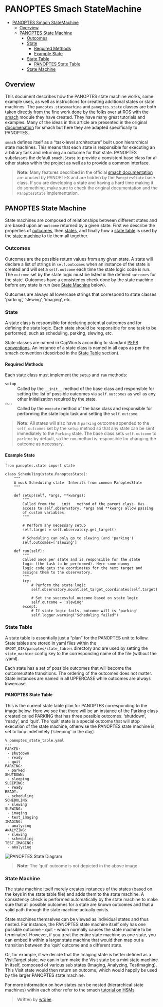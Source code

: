 <h1 id="panoptes-smach-statemachine">PANOPTES Smach StateMachine</h1>

<p><div class="toc"><div class="toc">
<ul>
<li><a href="#panoptes-smach-statemachine">PANOPTES Smach StateMachine</a><ul>
<li><a href="#overview">Overview</a></li>
<li><a href="#panoptes-state-machine">PANOPTES State Machine</a><ul>
<li><a href="#outcomes">Outcomes</a></li>
<li><a href="#state">State</a><ul>
<li><a href="#required-methods">Required Methods</a></li>
<li><a href="#example-state">Example State</a></li>
</ul>
</li>
<li><a href="#statetable">State Table</a><ul>
<li><a href="#panoptes-state-table">PANOPTES State Table</a></li>
</ul>
</li>
<li><a href="#statemachine">State Machine</a></li>
</ul>
</li>
</ul>
</li>
</ul>
</div>
</div>
</p>



<h2 id="overview">Overview</h2>

<p>This document describes how the PANOPTES state machine works, some example uses, as well as instructions for creating additional states or state machines.  The <code>panoptes.statemachine</code>  and <code>panoptes.state</code> classes are both taken directly from the fine work done by the folks over at <a href="http://ros.org">ROS</a> with the <a href="http://wiki.ros.org/smach">smach</a> module they have created. They have many great tutorials and examples. Many of the ideas in this article are presented in the original <a href="http://wiki.ros.org/smach/Documentation">documenation</a> for smach but here they are adapted specifically to PANOPTES.</p>

<p><code>smach</code> defines itself as a “task-level architecture” built upon hierarchical state machines. This means that each state is responsible for executing an arbitrary task and returning an outcome for that state. PANOPTES subclasses the default <code>smach.State</code> to provide a consistent base class for all other states within the project as well as to provide a common interface. </p>

<blockquote>
  <p><strong>Note:</strong> Many features described in the official <a href="http://wiki.ros.org/smach/Documentation">smach documentation</a> are unused by PANOPTES and are hidden by the <code>PanoptesState</code> base class. If you are developing a state and having a hard time making it do something, make sure to check the original documentation and the <code>PanoptesState</code> implementation.</p>
</blockquote>

<h2 id="panoptes-state-machine">PANOPTES State Machine</h2>

<p>State machines are composed of relationships between different states and are based upon an <code>outcome</code> returned by a given state. First we describe the properties of <a href="#outcomes">outcomes</a>, then <a href="#state">states</a>, and finally how a <a href="#statetable">state table</a> is used by the <a href="#statemachine">state machine</a> to tie them all together.</p>



<h3 id="outcomes">Outcomes</h3>

<p>Outcomes are the possible return values from any given state. A state will declare a list of strings in <code>self.outcomes</code> when an instance of the state is created and will set a <code>self.outcome</code> each time the state logic code is run. The <code>outcome</code> set by the state logic must be listed in the defined <code>outcomes</code> for the state. Outcomes have a consistency check done by the state machine before any state is run (see <a href="#statemachine">State Machine</a> below).</p>

<p>Outcomes are always all lowercase strings that correspond to state classes: ‘parking’, ‘slewing’, ‘imaging’, etc.</p>



<h3 id="state">State</h3>

<p>A state class is responsible for declaring potential outcomes and for defining the state logic. Each state should be responsible for one task to be performed, such as scheduling, parking, slewing, etc. </p>

<p>State classes are named in CapWords according to standard <a href="http://legacy.python.org/dev/peps/pep-0008/#class-names">PEP8 conventions</a>. An instance of a state class is named in all caps as per the smach convention (descirbed in the <a href="#statetable">State Table</a> section).</p>



<h4 id="required-methods">Required Methods</h4>

<p>Each state class must implement the <code>setup</code> and <code>run</code> methods:</p>

<dl>
<dt><code>setup</code></dt>
<dd>Called by the <code>__init__</code> method of the base class and responsible for setting the list of possible outcomes via <code>self.outcomes</code> as well as any other initialization required by the state.</dd>

<dt><code>run</code></dt>
<dd>Called by the <code>execute</code> method of the base class and responsible for performing the state logic task and setting the <code>self.outcome</code>.</dd>
</dl>

<blockquote>
  <p><strong>Note:</strong> All states will also have a <code>parking</code> outcome appended to the <code>self.outcomes</code> set by the <code>setup</code> method so that any state can be sent immediately to the <code>Parking</code> state. The base class sets <code>self.outcome</code> to <code>parking</code> by default, so the <code>run</code> method is responsible for changing the outcome as necessary.</p>
</blockquote>



<h4 id="example-state">Example State</h4>



<pre class="prettyprint"><code class="language-python3 hljs python"><span class="hljs-keyword">from</span> panoptes.state <span class="hljs-keyword">import</span> state

<span class="hljs-class"><span class="hljs-keyword">class</span> <span class="hljs-title">Scheduling</span><span class="hljs-params">(state.PanoptesState)</span>:</span>
    <span class="hljs-string">""" 
    A mock Scheduling state. Inherits from common PanoptesState 
    """</span>

    <span class="hljs-function"><span class="hljs-keyword">def</span> <span class="hljs-title">setup</span><span class="hljs-params">(self, *args, **kwargs)</span>:</span>
        <span class="hljs-string">"""
        Called from the __init__ method of the parent class. Has
        access to self.observatory. *args and **kwargs allow passing
        of custom variables.
        """</span>

        <span class="hljs-comment"># Perform any necessary setup</span>
        self.target = self.observatory.get_target()

        <span class="hljs-comment"># Scheduling can only go to slewing (and 'parking')</span>
        self.outcomes=[<span class="hljs-string">'slewing'</span>]

    <span class="hljs-function"><span class="hljs-keyword">def</span> <span class="hljs-title">run</span><span class="hljs-params">(self)</span>:</span>
        <span class="hljs-string">"""
        Called once per state and is responsible for the state 
        logic (the task to be performed). Here some dummy 
        logic code gets the coordinates for the next target and 
        assigns them to the observatory.
        """</span>
        <span class="hljs-keyword">try</span>:
            <span class="hljs-comment"># Perform the state logic</span>
            self.observatory.mount.set_target_coordinates(self.target)

            <span class="hljs-comment"># Set the successful outcome based on state logic</span>
            self.outcome = <span class="hljs-string">'slewing'</span>
        <span class="hljs-keyword">except</span>:
            <span class="hljs-comment"># If state logic fails, outcome will is 'parking'</span>
            self.logger.warning(<span class="hljs-string">"Scheduling failed"</span>)</code></pre>

<h3 id="statetable">State Table</h3>

<p>A state table is essentially just a “plan” for the PANOPTES unit to follow.  State tables are stored in yaml files within the <code>$ROOT_DIR/panoptes/state_tables</code> directory and are used by setting the <code>state_machine</code> config key to the corresponding name of the file (without the .yaml).</p>

<p>Each state has a set of possible outcomes that will become the outcome:state transitions. The ordering of the outcomes does not matter. State instances are named in all UPPERCASE while outcomes are always lowercase.</p>



<h4 id="panoptes-state-table">PANOPTES State Table</h4>

<p>This is the current state table plan for PANOPTES corresponding to the image below. Here we see that there will be an instance of the Parking class created called PARKING that has three possible outcomes: ‘shutdown’, ‘ready’, and ‘quit’. The ‘quit’ state is a special outcome that will stop execution of the state machine, otherwise the PANOPTES state machine is set to loop indefinitely (‘sleeping’ in the day).</p>



<pre class="prettyprint"><code class="language-yaml hljs haml"><span class="hljs-tag">%</span> panoptes_state_table.yaml
-<span class="ruby">--
</span>PARKED:
 -<span class="ruby"> shutdown
</span> -<span class="ruby"> ready
</span> -<span class="ruby"> quit
</span>PARKING:
 -<span class="ruby"> parked
</span>SHUTDOWN:
 -<span class="ruby"> sleeping
</span>SLEEPING:
 -<span class="ruby"> ready
</span>READY:
 -<span class="ruby"> scheduling
</span>SCHEDULING:
 -<span class="ruby"> slewing
</span>SLEWING:
 -<span class="ruby"> imaging
</span> -<span class="ruby"> test_imaging
</span>IMAGING:
 -<span class="ruby"> analyzing
</span>ANALYZING:
 -<span class="ruby"> slewing
</span> -<span class="ruby"> scheduling
</span>TEST_IMAGING:
 -<span class="ruby"> analyzing</span></code></pre>

<p><img src="https://camo.githubusercontent.com/b6d558141fbad5fc28ab2029742fae0ce8fa7ead/687474703a2f2f70726f6a65637470616e6f707465732e6f72672f76312f77702d636f6e74656e742f75706c6f6164732f323031332f31312f504f43532e706e67" alt="PANOPTES State Diagram" title=""></p>

<blockquote>
  <p><strong>Note:</strong> The ‘quit’ outcome is not depicted in the above image</p>
</blockquote>



<h3 id="statemachine">State Machine</h3>

<p>The state machine itself merely creates instances of the states (based on the keys in the state table file) and adds them to the state machine. A consistency check is performed automatically by the state machine to make sure that all possible outcomes for a state are known outcomes and that a valid path through the state machine actually exists.</p>

<p>State machines themselves can be viewed as individual states and thus nested. For instance, the PANOPTES state machine itself only has one possible outcome - quit - which normally causes the state machine to be terminated. However, if you treat the entire state machine as one state, you can embed it within a larger state machine that would then map out a transition between the ‘quit’ outcome and a different state.</p>

<p>Or, for example, if we decide that the Imaging state is better defined as a VisitTarget state, we can in turn make the Visit state be a mini state machine in itself, composed of various sub states (Imaging, Analyzing, TestImaging). This Visit state would then return an outcome, which would happily be used by the larger PANOPTES state machine.</p>

<p>For more information on how states can be nested (hierarchical state machines) within each other refer to the smach <a href="http://wiki.ros.org/smach/Tutorials/Create%20a%20hierarchical%20state%20machine">tutorial on HSMs</a></p>

<blockquote>
  <p>Written by <a href="https://github.com/wtgee">wtgee</a>.</p>
</blockquote>